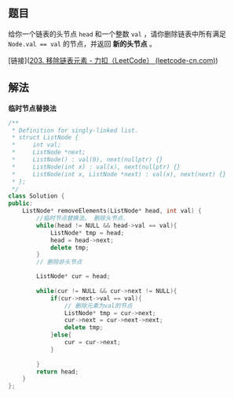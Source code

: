## 题目

给你一个链表的头节点 `head` 和一个整数 `val` ，请你删除链表中所有满足 `Node.val == val` 的节点，并返回 **新的头节点** 。

[链接]([203. 移除链表元素 - 力扣（LeetCode） (leetcode-cn.com)](https://leetcode-cn.com/problems/remove-linked-list-elements/))



## 解法

**临时节点替换法**

```cpp
/**
 * Definition for singly-linked list.
 * struct ListNode {
 *     int val;
 *     ListNode *next;
 *     ListNode() : val(0), next(nullptr) {}
 *     ListNode(int x) : val(x), next(nullptr) {}
 *     ListNode(int x, ListNode *next) : val(x), next(next) {}
 * };
 */
class Solution {
public:
    ListNode* removeElements(ListNode* head, int val) {
        //临时节点替换法。 删除头节点.
        while(head != NULL && head->val == val){
            ListNode* tmp = head;
            head = head->next;
            delete tmp;
        }
        // 删除非头节点

        ListNode* cur = head;
        
        while(cur != NULL && cur->next != NULL){
            if(cur->next->val == val){
                // 删除元素为val的节点
                ListNode* tmp = cur->next;
                cur->next = cur->next->next;
                delete tmp;
            }else{
                cur = cur->next;
            }
            
        }
        return head;
    }
};
```

